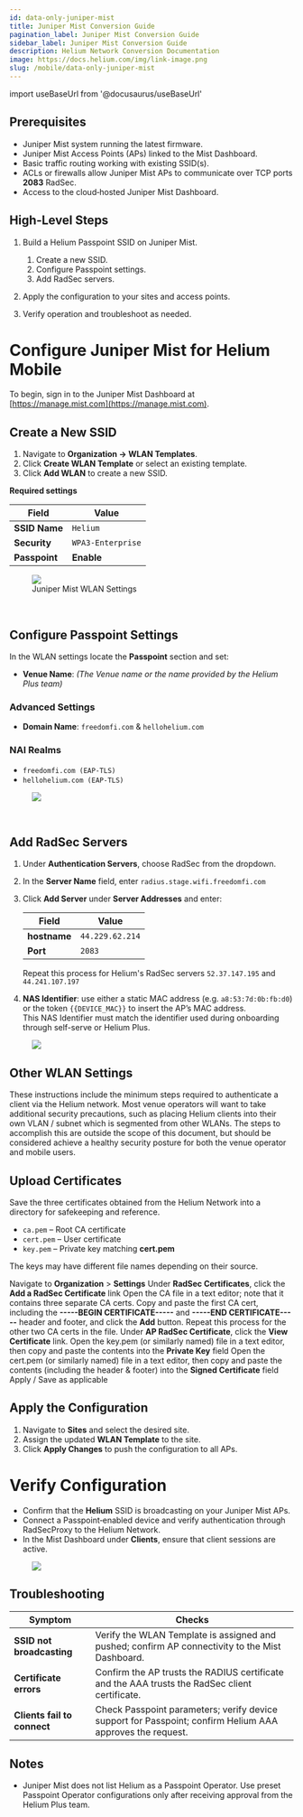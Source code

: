 ```yaml
---
id: data-only-juniper-mist
title: Juniper Mist Conversion Guide
pagination_label: Juniper Mist Conversion Guide
sidebar_label: Juniper Mist Conversion Guide
description: Helium Network Conversion Documentation
image: https://docs.helium.com/img/link-image.png
slug: /mobile/data-only-juniper-mist
---
```


import useBaseUrl from '@docusaurus/useBaseUrl'

## Prerequisites

* Juniper Mist system running the latest firmware.
* Juniper Mist Access Points (APs) linked to the Mist Dashboard.
* Basic traffic routing working with existing SSID(s).
* ACLs or firewalls allow Juniper Mist APs to communicate over TCP ports **2083** RadSec.
* Access to the cloud‑hosted Juniper Mist Dashboard.

## High‑Level Steps

1. Build a Helium Passpoint SSID on Juniper Mist.

   1. Create a new SSID.
   2. Configure Passpoint settings.
   3. Add RadSec servers.
2. Apply the configuration to your sites and access points.
3. Verify operation and troubleshoot as needed.

# Configure Juniper Mist for Helium Mobile

To begin, sign in to the Juniper Mist Dashboard at [https://manage.mist.com](https://manage.mist.com).

## Create a New SSID

1. Navigate to **Organization → WLAN Templates**.
2. Click **Create WLAN Template** or select an existing template.
3. Click **Add WLAN** to create a new SSID.

**Required settings**

| Field         | Value             |
| ------------- | ----------------- |
| **SSID Name** | `Helium`          |
| **Security**  | `WPA3‑Enterprise` |
| **Passpoint** | **Enable**        |

<figure className="screensnippet-wrapper">
  <img
    src={useBaseUrl('img/mobile-data-only/juniper-mist/juniper-mist-create-wlan.png')}
    style={{ maxHeight: '600px' }}
    className="add-shadow add-shadow-margin"
  />
  <figcaption>Juniper Mist WLAN Settings</figcaption>
</figure>
<br />

## Configure Passpoint Settings

In the WLAN settings locate the **Passpoint** section and set:

* **Venue Name**: *(The Venue name or the name provided by the Helium Plus team)*

### Advanced Settings

* **Domain Name**: `freedomfi.com` & `hellohelium.com`

### NAI Realms

* `freedomfi.com (EAP‑TLS)`
* `hellohelium.com (EAP‑TLS)`


<figure className="screensnippet-wrapper">
  <img
    src={useBaseUrl('img/mobile-data-only/juniper-mist/juniper-mist-create-passport.png')}
    style={{ maxHeight: '500px' }}
    className="add-shadow add-shadow-margin"
  />
</figure>
<br />

## Add RadSec Servers

1. Under **Authentication Servers**, choose RadSec from the dropdown.
2. In the **Server Name** field, enter `radius.stage.wifi.freedomfi.com`
3. Click **Add Server** under **Server Addresses** and enter:

   | Field          | Value                      |
   | -------------- | -------------------------- |
   | **hostname**   | `44.229.62.214`            |
   | **Port**       | `2083`                     |

   Repeat this process for Helium's RadSec servers `52.37.147.195` and `44.241.107.197`

4. **NAS Identifier**: use either a static MAC address (e.g. `a8:53:7d:0b:fb:d0`) or the token `{{DEVICE_MAC}}` to insert the AP’s MAC address.  
This NAS Identifier must match the identifier used during onboarding through self-serve or Helium Plus.

<figure className="screensnippet-wrapper">
  <img
    src={useBaseUrl('img/mobile-data-only/juniper-mist/juniper-mist-radius-auth.png')}
    style={{ maxHeight: '500px' }}
    className="add-shadow add-shadow-margin"
  />
</figure>

## Other WLAN Settings
   These instructions include the minimum steps required to authenticate a client via the Helium network.
   Most venue operators will want to take additional security precautions, such as placing Helium clients into their own VLAN / subnet which is segmented from other WLANs.
   The steps to accomplish this are outside the scope of this document, but should be considered achieve a healthy security posture for both the venue operator and mobile users.

## Upload Certificates
   
   Save the three certificates obtained from the Helium Network into a directory for safekeeping and reference.

   * `ca.pem` – Root CA certificate
   * `cert.pem` – User certificate
   * `key.pem` – Private key matching **cert.pem**

   The keys may have different file names depending on their source.

   Navigate to **Organization** > **Settings**
   Under **RadSec Certificates**, click the **Add a RadSec Certificate** link
      Open the CA file in a text editor; note that it contains three separate CA certs.
      Copy and paste the first CA cert, including the **-----BEGIN CERTIFICATE-----** and **-----END CERTIFICATE-----** header and footer, and click the **Add** button.
      Repeat this process for the other two CA certs in the file.
   Under **AP RadSec Certificate**, click the **View Certificate** link.
      Open the key.pem (or similarly named) file in a text editor, then copy and paste the contents into the **Private Key** field
      Open the cert.pem (or similarly named) file in a text editor, then copy and paste the contents (including the header & footer) into the **Signed Certificate** field
      Apply / Save as applicable
   
## Apply the Configuration

1. Navigate to **Sites** and select the desired site.
2. Assign the updated **WLAN Template** to the site.
3. Click **Apply Changes** to push the configuration to all APs.

# Verify Configuration

* Confirm that the **Helium** SSID is broadcasting on your Juniper Mist APs.
* Connect a Passpoint‑enabled device and verify authentication through RadSecProxy to the Helium Network.
* In the Mist Dashboard under **Clients**, ensure that client sessions are active.

<figure className="screensnippet-wrapper">
  <img
    src={useBaseUrl('img/mobile-data-only/juniper-mist/juniper-mist-verify-connections.png')}
    style={{ maxHeight: '400px' }}
    className="add-border-radius add-shadow add-shadow-margin"
  />
</figure>

## Troubleshooting

| Symptom                     | Checks                                                                                                                                                              |
| --------------------------- | ------------------------------------------------------------------------------------------------------------------------------------------------------------------- |
| **SSID not broadcasting**   | Verify the WLAN Template is assigned and pushed; confirm AP connectivity to the Mist Dashboard.                                                                     |
| **Certificate errors**      | Confirm the AP trusts the RADIUS certificate and the AAA trusts the RadSec client certificate.                                                                      |
| **Clients fail to connect** | Check Passpoint parameters; verify device support for Passpoint; confirm Helium AAA approves the request.                                                           |

## Notes

* Juniper Mist does not list Helium as a Passpoint Operator. Use preset Passpoint Operator configurations only after receiving approval from the Helium Plus team.
